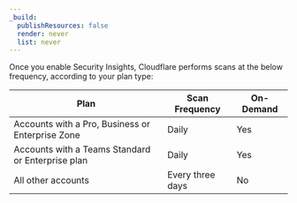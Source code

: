 ```yaml
---
_build:
  publishResources: false
  render: never
  list: never
---
```


Once you enable Security Insights, Cloudflare performs scans at the below frequency, according to your plan type:

| Plan | Scan Frequency | On-Demand |
| --- | --- | --- |
| Accounts with a Pro, Business or Enterprise Zone | Daily | Yes |
| Accounts with a Teams Standard or Enterprise plan | Daily | Yes |
| All other accounts | Every three days | No |